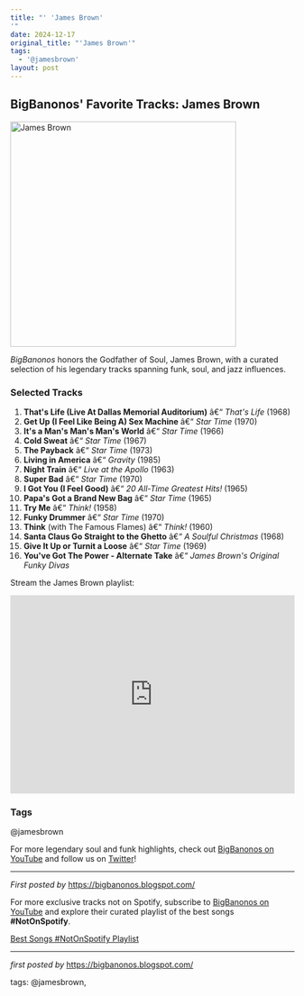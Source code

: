 ```yaml
---
title: "' 'James Brown'
'"
date: 2024-12-17
original_title: "'James Brown'"
tags:
  - '@jamesbrown'
layout: post
---
```

<h2>BigBanonos' Favorite Tracks: James Brown</h2> <div > <a href="https://media.gq-magazine.co.uk/photos/5ea1b3641027960008de3b64/16:9/w_2560%2Cc_limit/20200422-brown-10.jpg"> <img src="https://media.gq-magazine.co.uk/photos/5ea1b3641027960008de3b64/16:9/w_2560%2Cc_limit/20200422-brown-10.jpg" alt="James Brown" width="400" /> </a>
</div> <p><em>BigBanonos</em> honors the Godfather of Soul, James Brown, with a curated selection of his legendary tracks spanning funk, soul, and jazz influences.</p> <h3>Selected Tracks</h3>
<ol> <li><strong>That's Life (Live At Dallas Memorial Auditorium)</strong> â€“ <em>That's Life</em> (1968)</li> <li><strong>Get Up (I Feel Like Being A) Sex Machine</strong> â€“ <em>Star Time</em> (1970)</li> <li><strong>It's a Man's Man's Man's World</strong> â€“ <em>Star Time</em> (1966)</li> <li><strong>Cold Sweat</strong> â€“ <em>Star Time</em> (1967)</li> <li><strong>The Payback</strong> â€“ <em>Star Time</em> (1973)</li> <li><strong>Living in America</strong> â€“ <em>Gravity</em> (1985)</li> <li><strong>Night Train</strong> â€“ <em>Live at the Apollo</em> (1963)</li> <li><strong>Super Bad</strong> â€“ <em>Star Time</em> (1970)</li> <li><strong>I Got You (I Feel Good)</strong> â€“ <em>20 All-Time Greatest Hits!</em> (1965)</li> <li><strong>Papa's Got a Brand New Bag</strong> â€“ <em>Star Time</em> (1965)</li> <li><strong>Try Me</strong> â€“ <em>Think!</em> (1958)</li> <li><strong>Funky Drummer</strong> â€“ <em>Star Time</em> (1970)</li> <li><strong>Think</strong> (with The Famous Flames) â€“ <em>Think!</em> (1960)</li> <li><strong>Santa Claus Go Straight to the Ghetto</strong> â€“ <em>A Soulful Christmas</em> (1968)</li> <li><strong>Give It Up or Turnit a Loose</strong> â€“ <em>Star Time</em> (1969)</li> <li><strong>You've Got The Power - Alternate Take</strong> â€“ <em>James Brown's Original Funky Divas</em></li>
</ol> <p>Stream the James Brown playlist:</p>
<iframe src="https://open.spotify.com/embed/playlist/2M8ZmwUlw5HHvntPIIB802?utm_source=generator" width="100%" height="352" frameBorder="0" allowfullscreen="" allow="autoplay; clipboard-write; encrypted-media; fullscreen; picture-in-picture" loading="lazy"></iframe> <h3>Tags</h3>
<p>@jamesbrown</p> <p>For more legendary soul and funk highlights, check out <a href="https://www.youtube.com/@BigBanonos" target="_blank">BigBanonos on YouTube</a> and follow us on <a href="https://twitter.com/BigBanonos" target="_blank">Twitter</a>!</p> <hr />
<p><em>First posted by</em> <a href="https://bigbanonos.blogspot.com/" rel="noopener" target="_new">https://bigbanonos.blogspot.com/</a></p>


<!--Subscribe and Playlist Links-->
<div>
    <p>For more exclusive tracks not on Spotify, subscribe to <a href="https://www.youtube.com/@BigBanonos" target="_blank">BigBanonos on YouTube</a> and explore their curated playlist of the best songs <strong>#NotOnSpotify</strong>.</p>
    <p><a href="https://www.youtube.com/playlist?list=PLtuNtuTatqI0kFahUCbtbfenC_ET5O_tr" target="_blank">Best Songs #NotOnSpotify Playlist<br /></a></p></div>

<hr />

<p><em>first posted by</em> <a href="https://bigbanonos.blogspot.com/" rel="noopener" target="_new">https://bigbanonos.blogspot.com/</a></p>

<p>tags: @jamesbrown,</p>
